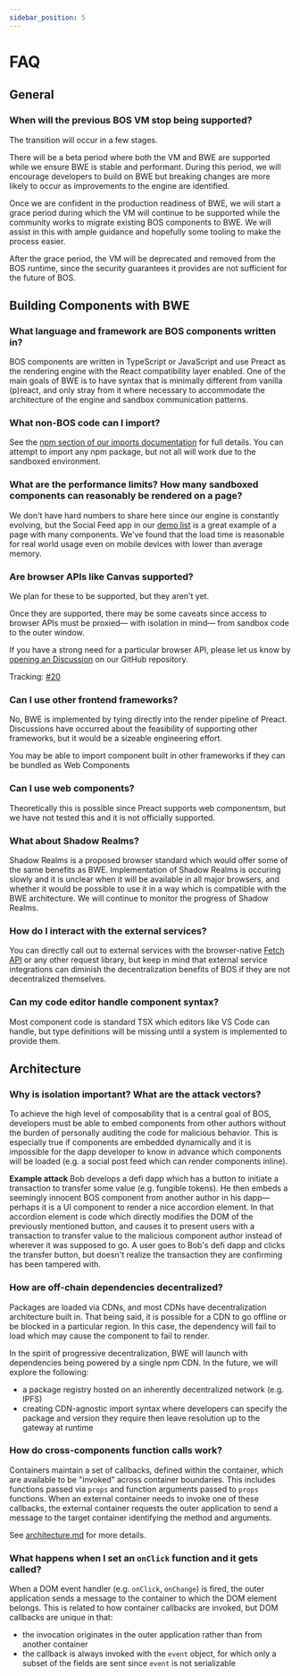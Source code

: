 ```yaml
---
sidebar_position: 5
---
```

# FAQ

## General

### When will the previous BOS VM stop being supported?

The transition will occur in a few stages.

There will be a beta period where both the VM and BWE are supported while we ensure BWE is stable and performant. During this period, we will encourage developers to build on BWE but breaking changes are more likely to occur as improvements to the engine are identified.

Once we are confident in the production readiness of BWE, we will start a grace period during which the VM will continue to be supported while the community works to migrate existing BOS components to BWE. We will assist in this with ample guidance and hopefully some tooling to make the process easier.

After the grace period, the VM will be deprecated and removed from the BOS runtime, since the security guarantees it provides are not sufficient for the future of BOS.

## Building Components with BWE

### What language and framework are BOS components written in?

BOS components are written in TypeScript or JavaScript and use Preact as the rendering engine with the React compatibility layer enabled. One of the main goals of BWE is to have syntax that is minimally different from vanilla (p)react, and only stray from it where necessary to accommodate the architecture of the engine and sandbox communication patterns.

### What non-BOS code can I import?

See the [npm section of our imports documentation](/docs/building-decentralized-frontends/imports#npm) for full details. You can attempt to import any npm package, but not all will work due to the sandboxed environment.

### What are the performance limits? How many sandboxed components can reasonably be rendered on a page?

We don't have hard numbers to share here since our engine is constantly evolving, but the Social Feed app in our [demo list](http://bwe.near.dev) is a great example of a page with many components. We've found that the load time is reasonable for real world usage even on mobile devices with lower than average memory.

### Are browser APIs like Canvas supported?

We plan for these to be supported, but they aren't yet.

Once they are supported, there may be some caveats since access to browser APIs must be proxied— with isolation in mind— from sandbox code to the outer window.

If you have a strong need for a particular browser API, please let us know by [opening an Discussion](https://github.com/near/bos-web-engine/discussions/new?category=misc) on our GitHub repository.

Tracking: [#20](https://github.com/near/bos-web-engine/issues/20)

### Can I use other frontend frameworks?

No, BWE is implemented by tying directly into the render pipeline of Preact. Discussions have occurred about the feasibility of supporting other frameworks, but it would be a sizeable engineering effort.

You may be able to import component built in other frameworks if they can be bundled as Web Components

### Can I use web components?

Theoretically this is possible since Preact supports web componentsm, but we have not tested this and it is not officially supported.

### What about Shadow Realms?

Shadow Realms is a proposed browser standard which would offer some of the same benefits as BWE. Implementation of Shadow Realms is occuring slowly and it is unclear when it will be available in all major browsers, and whether it would be possible to use it in a way which is compatible with the BWE architecture. We will continue to monitor the progress of Shadow Realms.

### How do I interact with the external services?

You can directly call out to external services with the browser-native [Fetch API](https://developer.mozilla.org/en-US/docs/Web/API/Fetch_API/Using_Fetch) or any other request library, but keep in mind that external service integrations can diminish the decentralization benefits of BOS if they are not decentralized themselves.

### Can my code editor handle component syntax?

Most component code is standard TSX which editors like VS Code can handle, but type definitions will be missing until a system is implemented to provide them.

## Architecture

### Why is isolation important? What are the attack vectors?

To achieve the high level of composability that is a central goal of BOS, developers must be able to embed components from other authors without the burden of personally auditing the code for malicious behavior. This is especially true if components are embedded dynamically and it is impossible for the dapp developer to know in advance which components will be loaded (e.g. a social post feed which can render components inline).

**Example attack**
Bob develops a defi dapp which has a button to initiate a transaction to transfer some value (e.g. fungible tokens). He then embeds a seemingly innocent BOS component from another author in his dapp— perhaps it is a UI component to render a nice accordion element. In that accordion element is code which directly modifies the DOM of the previously mentioned button, and causes it to present users with a transaction to transfer value to the malicious component author instead of wherever it was supposed to go. A user goes to Bob's defi dapp and clicks the transfer button, but doesn't realize the transaction they are confirming has been tampered with.

### How are off-chain dependencies decentralized?

Packages are loaded via CDNs, and most CDNs have decentralization architecture built in. That being said, it is possible for a CDN to go offline or be blocked in a particular region. In this case, the dependency will fail to load which may cause the component to fail to render.

In the spirit of progressive decentralization, BWE will launch with dependencies being powered by a single npm CDN. In the future, we will explore the following:
- a package registry hosted on an inherently decentralized network (e.g. IPFS)
- creating CDN-agnostic import syntax where developers can specify the package and version they require then leave resolution up to the gateway at runtime

### How do cross-components function calls work?

Containers maintain a set of callbacks, defined within the container, which are available to be "invoked" across container boundaries. This includes functions passed via `props` and function arguments passed to `props` functions. When an external container needs to invoke one of these callbacks, the external container requests the outer application to send a message to the target container identifying the method and arguments.

See [architecture.md](/docs/further-reading/architecture.md#component-callbacks) for more details.

### What happens when I set an `onClick` function and it gets called?

When a DOM event handler (e.g. `onClick`, `onChange`) is fired, the outer application sends a message to the container to which the DOM element belongs. This is related to how container callbacks are invoked, but DOM callbacks are unique in that:
- the invocation originates in the outer application rather than from another container
- the callback is always invoked with the `event` object, for which only a subset of the fields are sent since `event` is not serializable